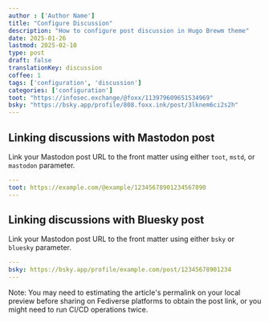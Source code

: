 ```yaml
---
author : ['Author Name']
title: "Configure Discussion"
description: "How to configure post discussion in Hugo Brewm theme"
date: 2025-01-26
lastmod: 2025-02-10
type: post
draft: false
translationKey: discussion
coffee: 1
tags: ['configuration', 'discussion']
categories: ['configuration']
toot: "https://infosec.exchange/@foxx/113979609651534969"
bsky: "https://bsky.app/profile/808.foxx.ink/post/3lknem6ci2s2h"
---
```


## Linking discussions with Mastodon post

Link your Mastodon post URL to the front matter using either `toot`, `mstd`, or `mastodon` parameter.

```yaml
---
toot: https://example.com/@example/12345678901234567890
---
```

## Linking discussions with Bluesky post

Link your Mastodon post URL to the front matter using either `bsky` or `bluesky` parameter.

```yaml
---
bsky: https://bsky.app/profile/example.com/post/12345678901234
---
```

Note: You may need to estimating the article's permalink on your local preview before sharing on Fediverse platforms to obtain the post link, or you might need to run CI/CD operations twice.